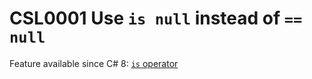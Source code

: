 # CSL0001 Use `is null` instead of `== null`

Feature available since C# 8: [`is` operator](https://learn.microsoft.com/en-us/dotnet/csharp/language-reference/operators/is)
